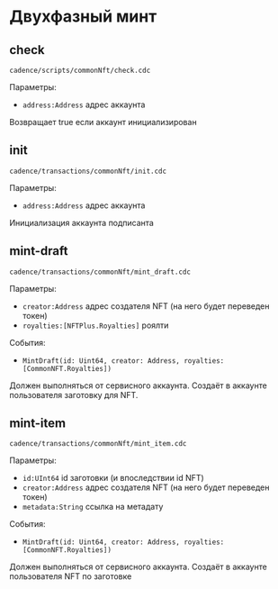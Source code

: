 # Двухфазный минт

## check
```cadence/scripts/commonNft/check.cdc```

Параметры:
* ```address:Address``` адрес аккаунта

Возвращает true если аккаунт инициализирован


## init
```cadence/transactions/commonNft/init.cdc```

Параметры:
* ```address:Address``` адрес аккаунта

Инициализация аккаунта подписанта

## mint-draft
```cadence/transactions/commonNft/mint_draft.cdc```

Параметры:
* ```creator:Address``` адрес создателя NFT (на него будет переведен токен)
* ```royalties:[NFTPlus.Royalties]``` роялти

События:
* ```MintDraft(id: Uint64, creator: Address, royalties: [CommonNFT.Royalties])```

Должен выполняться от сервисного аккаунта.
Создаёт в аккаунте пользователя заготовку для NFT.


## mint-item
```cadence/transactions/commonNft/mint_item.cdc```

Параметры:
* ```id:UInt64``` id заготовки (и впоследствии id NFT)
* ```creator:Address``` адрес создателя NFT (на него будет переведен токен)
* ```metadata:String``` ссылка на метадату

События:
* ```MintDraft(id: Uint64, creator: Address, royalties: [CommonNFT.Royalties])```

Должен выполняться от сервисного аккаунта.
Создаёт в аккаунте пользователя NFT по заготовке